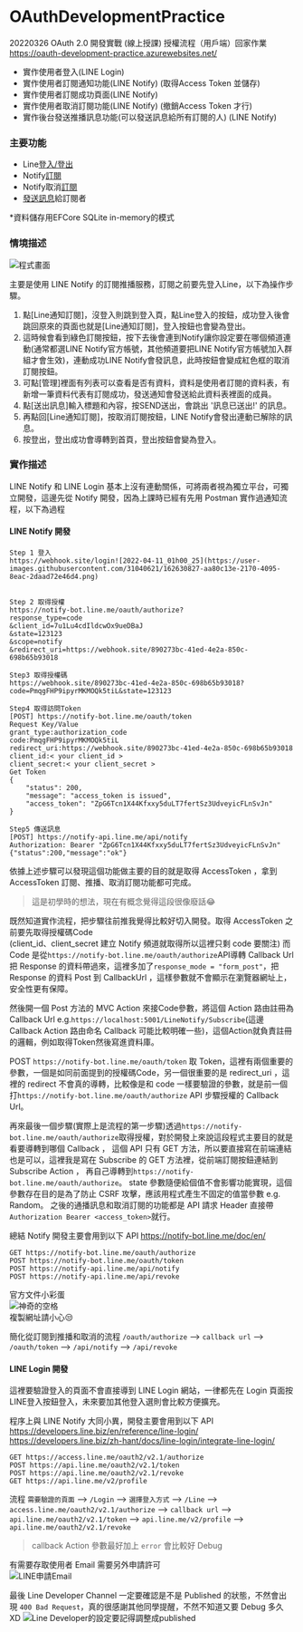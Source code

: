 # OAuthDevelopmentPractice
20220326 OAuth 2.0 開發實戰 (線上授課) 授權流程（用戶端）回家作業
https://oauth-development-practice.azurewebsites.net/
- 實作使用者登入(LINE Login)
- 實作使用者訂閱通知功能(LINE Notify) (取得Access Token 並儲存)
- 實作使用者訂閱成功頁面(LINE Notify)
- 實作使用者取消訂閱功能(LINE Notify) (撤銷Access Token 才行)
- 實作後台發送推播訊息功能(可以發送訊息給所有訂閱的人) (LINE Notify)

### 主要功能
- Line[登入/登出](https://oauth-development-practice.azurewebsites.net/Login)
- Notify[訂閱](https://oauth-development-practice.azurewebsites.net/LineNotify)
- Notify取消[訂閱](https://oauth-development-practice.azurewebsites.net/LineNotify)
- [發送訊息](https://oauth-development-practice.azurewebsites.net/Admin/SendNotifyMessage)給訂閱者

*資料儲存用EFCore SQLite in-memory的模式

### 情境描述
![程式畫面](https://user-images.githubusercontent.com/31040621/162583467-b1e052d6-e08a-4033-b41c-450c184a1cd8.png)

主要是使用 LINE Notify 的訂閱推播服務，訂閱之前要先登入Line，以下為操作步驟。
1. 點[Line通知訂閱]，沒登入則跳到登入頁，點Line登入的按鈕，成功登入後會跳回原來的頁面也就是[Line通知訂閱]，登入按鈕也會變為登出。
2. 這時候會看到綠色訂閱按鈕，按下去後會連到Notify讓你設定要在哪個頻道連動(通常都選LINE Notify官方帳號，其他頻道要把LINE Notify官方帳號加入群組才會生效)，連動成功LINE Notify會發訊息，此時按鈕會變成紅色框的取消訂閱按鈕。
3. 可點[管理]裡面有列表可以查看是否有資料，資料是使用者訂閱的資料表，有新增一筆資料代表有訂閱成功，發送通知會發送給此資料表裡面的成員。
4. 點[送出訊息]輸入標題和內容，按SEND送出，會跳出 '訊息已送出!' 的訊息。
5. 再點回[Line通知訂閱]，按取消訂閱按鈕，LINE Notify會發出連動已解除的訊息。
6. 按登出，登出成功會導轉到首頁，登出按鈕會變為登入。

### 實作描述
LINE Notify 和 LINE Login 基本上沒有連動關係，可將兩者視為獨立平台，可獨立開發，這邊先從 Notify 開發，因為上課時已經有先用 Postman 實作過通知流程，以下為過程

#### LINE Notify 開發
```
Step 1 登入
https://webhook.site/login![2022-04-11_01h00_25](https://user-images.githubusercontent.com/31040621/162630827-aa80c13e-2170-4095-8eac-2daad72e46d4.png)


Step 2 取得授權
https://notify-bot.line.me/oauth/authorize?
response_type=code
&client_id=7u1Lu4cdIldcwOx9ueDBaJ
&state=123123
&scope=notify
&redirect_uri=https://webhook.site/890273bc-41ed-4e2a-850c-698b65b93018

Step3 取得授權碼
https://webhook.site/890273bc-41ed-4e2a-850c-698b65b93018?code=PmqgFHP9ipyrMKMOQk5tiL&state=123123

Step4 取得訪問Token
[POST] https://notify-bot.line.me/oauth/token
Request Key/Value
grant_type:authorization_code
code:PmqgFHP9ipyrMKMOQk5tiL
redirect_uri:https://webhook.site/890273bc-41ed-4e2a-850c-698b65b93018
client_id:< your client_id >
client_secret:< your client_secret >
Get Token
{
    "status": 200,
    "message": "access_token is issued",
    "access_token": "ZpG6Tcn1X44Kfxxy5duLT7fertSz3UdveyicFLnSvJn"
}

Step5 傳送訊息
[POST] https://notify-api.line.me/api/notify
Authorization: Bearer "ZpG6Tcn1X44Kfxxy5duLT7fertSz3UdveyicFLnSvJn"
{"status":200,"message":"ok"}
```
依據上述步驟可以發現這個功能做主要的目的就是取得 AccessToken ，拿到 AccessToken 訂閱、推播、取消訂閱功能都可完成。
> 這是初學時的想法，現在有概念覺得這段很像廢話😂

既然知道實作流程，把步驟往前推我覺得比較好切入開發。取得 AccessToken 之前要先取得授權碼Code  
(client_id、client_secret 建立 Notify 頻道就取得所以這裡只剩 code 要關注)
而 Code 是從`https://notify-bot.line.me/oauth/authorize`API導轉 Callback Url 把 Response 的資料帶過來，這裡多加了`response_mode = "form_post"`，把 Response 的資料 Post 到 CallbackUrl ，這樣參數就不會顯示在瀏覽器網址上，安全性更有保障。  

然後開一個 Post 方法的 MVC Action 來接Code參數，將這個 Action 路由註冊為 Callback Url e.g.`https://localhost:5001/LineNotify/Subscribe`(這邊 Callback Action 路由命名 Callback 可能比較明確一些)，這個Action就負責註冊的邏輯，例如取得Token然後寫進資料庫。  

POST `https://notify-bot.line.me/oauth/token` 取 Token，這裡有兩個重要的參數，一個是如同前面提到的授權碼Code，另一個很重要的是 redirect_uri ，這裡的 redirect 不會真的導轉，比較像是和 code 一樣要驗證的參數，就是前一個打`https://notify-bot.line.me/oauth/authorize` API 步驟授權的 Callback Url。  

再來最後一個步驟(實際上是流程的第一步驟)透過`https://notify-bot.line.me/oauth/authorize`取得授權，對於開發上來說這段程式主要目的就是看要導轉到哪個 Callback ， 這個 API 只有 GET 方法，所以要直接寫在前端連結也是可以，這裡我是寫在 Subscribe 的 GET 方法裡，從前端訂閱按鈕連結到 Subscribe Action ， 再自己導轉到`https://notify-bot.line.me/oauth/authorize`。 state 參數隨便給個值不會影響功能實現，這個參數存在目的是為了防止 CSRF 攻擊，應該用程式產生不固定的值當參數 e.g. Random。
之後的通播訊息和取消訂閱的功能都是 API 請求 Header 直接帶`Authorization Bearer <access_token>`就行。

總結 Notify 開發主要會用到以下 API
https://notify-bot.line.me/doc/en/
```
GET https://notify-bot.line.me/oauth/authorize
POST https://notify-bot.line.me/oauth/token
POST https://notify-api.line.me/api/notify
POST https://notify-api.line.me/api/revoke
```
官方文件小彩蛋  
![神奇的空格](https://user-images.githubusercontent.com/31040621/162588633-b8c94bbe-1b55-4a8c-abeb-fb70cf2e2bc2.png)  
複製網址請小心😒

簡化從訂閱到推播和取消的流程
`/oauth/authorize` --> `callback url` --> `/oauth/token` --> `/api/notify` --> `/api/revoke`

#### LINE Login 開發
這裡要驗證登入的頁面不會直接導到 LINE Login 網站，一律都先在 Login 頁面按LINE登入按鈕登入，未來要加其他登入選則會比較方便擴充。

程序上與 LINE Notify 大同小異，開發主要會用到以下 API
https://developers.line.biz/en/reference/line-login/
https://developers.line.biz/zh-hant/docs/line-login/integrate-line-login/
```
GET https://access.line.me/oauth2/v2.1/authorize
POST https://api.line.me/oauth2/v2.1/token
POST https://api.line.me/oauth2/v2.1/revoke
GET https://api.line.me/v2/profile
```

流程
`需要驗證的頁面` --> `/Login` --> `選擇登入方式` --> `/Line` --> `access.line.me/oauth2/v2.1/authorize` --> `callback url` --> `api.line.me/oauth2/v2.1/token` --> `api.line.me/v2/profile` --> `api.line.me/oauth2/v2.1/revoke`
> callback Action 參數最好加上 `error` 會比較好 Debug

有需要存取使用者 Email 需要另外申請許可  
![LINE申請Email](https://user-images.githubusercontent.com/31040621/162631077-b0699cb0-fbdf-4f60-9586-32ab7d729be7.jpg)

最後 Line Developer Channel 一定要確認是不是 Published 的狀態，不然會出現 `400 Bad Request`，真的很感謝其他同學提醒，不然不知道又要 Debug 多久XD
![Line Developer的設定要記得調整成published](https://user-images.githubusercontent.com/31040621/162630838-3ab74b0d-ddc0-40e7-84d0-4a8893df5ee3.png)


